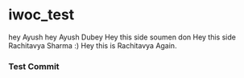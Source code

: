 # iwoc_test
hey Ayush
hey Ayush Dubey
Hey this side soumen don
Hey this side Rachitavya Sharma :)
Hey this is Rachitavya Again.

### Test Commit
